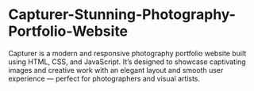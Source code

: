 # Capturer-Stunning-Photography-Portfolio-Website
Capturer is a modern and responsive photography portfolio website built using HTML, CSS, and JavaScript. It’s designed to showcase captivating images and creative work with an elegant layout and smooth user experience — perfect for photographers and visual artists.
